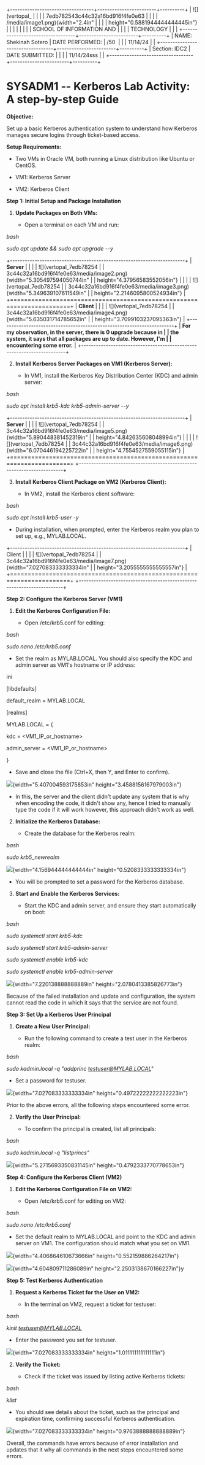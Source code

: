 +----------------------------------+------------------------+----------+
| ![](vertopal_                    |                        |          |
| 7edb782543c44c32a16bd916f4fe0e63 |                        |          |
| /media/image1.png){width="2.4in" |                        |          |
| height="0.5881944444444445in"}   |                        |          |
|                                  |                        |          |
| SCHOOL OF INFORMATION AND        |                        |          |
| TECHNOLOGY                       |                        |          |
+----------------------------------+------------------------+----------+
| NAME: Shekinah Sotero            | DATE PERFORMED:        | /50      |
|                                  | 11/14/24               |          |
+----------------------------------+------------------------+----------+
| Section: IDC2                    | DATE SUBMITTED:        |          |
|                                  | 11/14/24sss            |          |
+----------------------------------+------------------------+----------+

# SYSADM1 -- Kerberos Lab Activity: A step-by-step Guide

**Objective:**

Set up a basic Kerberos authentication system to understand how Kerberos
manages secure logins through ticket-based access.

**Setup Requirements:**

-   Two VMs in Oracle VM, both running a Linux distribution like Ubuntu
    or CentOS.

-   VM1: Kerberos Server

-   VM2: Kerberos Client

**Step 1: Initial Setup and Package Installation**

1.  **Update Packages on Both VMs:**

    -   Open a terminal on each VM and run:

*bash*

*sudo apt update && sudo apt upgrade --y*

+-----------------------------------------------------------------------+
| **Server**                                                            |
|                                                                       |
| ![](vertopal_7edb78254                                                |
| 3c44c32a16bd916f4fe0e63/media/image2.png){width="5.305497594050744in" |
| height="4.37956583552056in"}                                          |
|                                                                       |
| ![](vertopal_7edb78254                                                |
| 3c44c32a16bd916f4fe0e63/media/image3.png){width="5.349639107611549in" |
| height="2.2146095800524934in"}                                        |
+=======================================================================+
| **Client**                                                            |
|                                                                       |
| ![](vertopal_7edb78254                                                |
| 3c44c32a16bd916f4fe0e63/media/image4.png){width="5.635031714785652in" |
| height="3.7099103237095363in"}                                        |
+-----------------------------------------------------------------------+
| **For my observation, in the server, there is 0 upgrade because in    |
| the system, it says that all packages are up to date. However, I'm    |
| encountering some error.**                                            |
+-----------------------------------------------------------------------+

2.  **Install Kerberos Server Packages on VM1 (Kerberos Server):**

    -   In VM1, install the Kerberos Key Distribution Center (KDC) and
        admin server:

*bash*

*sudo apt install krb5-kdc krb5-admin-server --y*

+-----------------------------------------------------------------------+
| **Server**                                                            |
|                                                                       |
| ![](vertopal_7edb78254                                                |
| 3c44c32a16bd916f4fe0e63/media/image5.png){width="5.890448381452319in" |
| height="4.842635608048994in"}                                         |
|                                                                       |
| ![](vertopal_7edb78254                                                |
| 3c44c32a16bd916f4fe0e63/media/image6.png){width="6.070446194225722in" |
| height="4.7554527559055115in"}                                        |
+=======================================================================+
+-----------------------------------------------------------------------+

3.  **Install Kerberos Client Package on VM2 (Kerberos Client):**

    -   In VM2, install the Kerberos client software:

*bash*

*sudo apt install krb5-user -y*

-   During installation, when prompted, enter the Kerberos realm you
    plan to set up, e.g., MYLAB.LOCAL.

+-----------------------------------------------------------------------+
| Client                                                                |
|                                                                       |
| ![](vertopal_7edb78254                                                |
| 3c44c32a16bd916f4fe0e63/media/image7.png){width="7.027083333333334in" |
| height="3.2055555555555557in"}                                        |
+=======================================================================+
+-----------------------------------------------------------------------+

**Step 2: Configure the Kerberos Server (VM1)**

1.  **Edit the Kerberos Configuration File:**

    -   Open /etc/krb5.conf for editing:

*bash*

*sudo nano /etc/krb5.conf*

-   Set the realm as MYLAB.LOCAL. You should also specify the KDC and
    admin server as VM1's hostname or IP address:

ini

\[libdefaults\]

default_realm = MYLAB.LOCAL

\[realms\]

MYLAB.LOCAL = {

kdc = \<VM1_IP_or_hostname\>

admin_server = \<VM1_IP_or_hostname\>

}

-   Save and close the file (Ctrl+X, then Y, and Enter to confirm).

![](vertopal_7edb782543c44c32a16bd916f4fe0e63/media/image8.png){width="5.407004593175853in"
height="3.4588156167979003in"}

-   In this, the server and the client didn't update any system that is
    why when encoding the code, it didn't show any, hence I tried to
    manually type the code if it will work however, this approach didn't
    work as well.

2.  **Initialize the Kerberos Database:**

    -   Create the database for the Kerberos realm:

*bash*

*sudo krb5_newrealm*

![](vertopal_7edb782543c44c32a16bd916f4fe0e63/media/image9.png){width="4.156944444444444in"
height="0.5208333333333334in"}

-   You will be prompted to set a password for the Kerberos database.

3.  **Start and Enable the Kerberos Services:**

    -   Start the KDC and admin server, and ensure they start
        automatically on boot:

*bash*

*sudo systemctl start krb5-kdc*

*sudo systemctl start krb5-admin-server*

*sudo systemctl enable krb5-kdc*

*sudo systemctl enable krb5-admin-server*

![](vertopal_7edb782543c44c32a16bd916f4fe0e63/media/image10.png){width="7.220138888888889in"
height="2.0780413385826773in"}

Because of the failed installation and update and configuration, the
system cannot read the code in which it says that the service are not
found.

**Step 3: Set Up a Kerberos User Principal**

1.  **Create a New User Principal:**

    -   Run the following command to create a test user in the Kerberos
        realm:

*bash*

*sudo kadmin.local -q \"addprinc testuser@MYLAB.LOCAL\"*

-   Set a password for testuser.

![](vertopal_7edb782543c44c32a16bd916f4fe0e63/media/image11.png){width="7.027083333333334in"
height="0.49722222222222223in"}

Prior to the above errors, all the following steps encountered some
error.

2.  **Verify the User Principal:**

    -   To confirm the principal is created, list all principals:

*bash*

*sudo kadmin.local -q \"listprincs\"*

![](vertopal_7edb782543c44c32a16bd916f4fe0e63/media/image12.png){width="5.2715693350831145in"
height="0.4792333770778653in"}

**Step 4: Configure the Kerberos Client (VM2)**

1.  **Edit the Kerberos Configuration File on VM2:**

    -   Open /etc/krb5.conf for editing on VM2:

*bash*

*sudo nano /etc/krb5.conf*

-   Set the default realm to MYLAB.LOCAL and point to the KDC and admin
    server on VM1. The configuration should match what you set on VM1.

![](vertopal_7edb782543c44c32a16bd916f4fe0e63/media/image13.png){width="4.406864610673666in"
height="0.552159886264217in"}

![](vertopal_7edb782543c44c32a16bd916f4fe0e63/media/image14.png){width="4.604809711286089in"
height="2.2503138670166227in"}y

**Step 5: Test Kerberos Authentication**

1.  **Request a Kerberos Ticket for the User on VM2:**

    -   In the terminal on VM2, request a ticket for testuser:

*bash*

*kinit testuser@MYLAB.LOCAL*

-   Enter the password you set for testuser.

![](vertopal_7edb782543c44c32a16bd916f4fe0e63/media/image15.png){width="7.027083333333334in"
height="1.011111111111111in"}

2.  **Verify the Ticket:**

    -   Check if the ticket was issued by listing active Kerberos
        tickets:

*bash*

*klist*

-   You should see details about the ticket, such as the principal and
    expiration time, confirming successful Kerberos authentication.

![](vertopal_7edb782543c44c32a16bd916f4fe0e63/media/image16.png){width="7.027083333333334in"
height="0.9763888888888889in"}

Overall, the commands have errors because of error installation and
updates that it why all commands in the next steps encountered some
errors.
